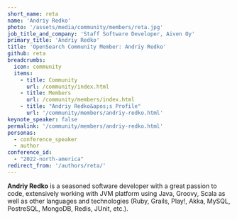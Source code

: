 ```yaml
---
short_name: reta
name: 'Andriy Redko'
photo: '/assets/media/community/members/reta.jpg'
job_title_and_company: 'Staff Software Developer, Aiven Oy'
primary_title: 'Andriy Redko'
title: 'OpenSearch Community Member: Andriy Redko'
github: reta
breadcrumbs:
  icon: community
  items:
    - title: Community
      url: /community/index.html
    - title: Members
      url: /community/members/index.html
    - title: "Andriy Redko&apos;s Profile"
      url: '/community/members/andriy-redko.html'
keynote_speaker: false
permalink: '/community/members/andriy-redko.html'
personas:
  - conference_speaker
  - author
conference_id:
  - "2022-north-america"
redirect_from: '/authors/reta/'
---
```


**Andriy Redko** is a seasoned software developer with a great passion to code, extensively working with JVM platform using Java, Groovy, Scala as well as other languages and technologies (Ruby, Grails, Play!, Akka, MySQL, PostreSQL, MongoDB, Redis, JUnit, etc.).
